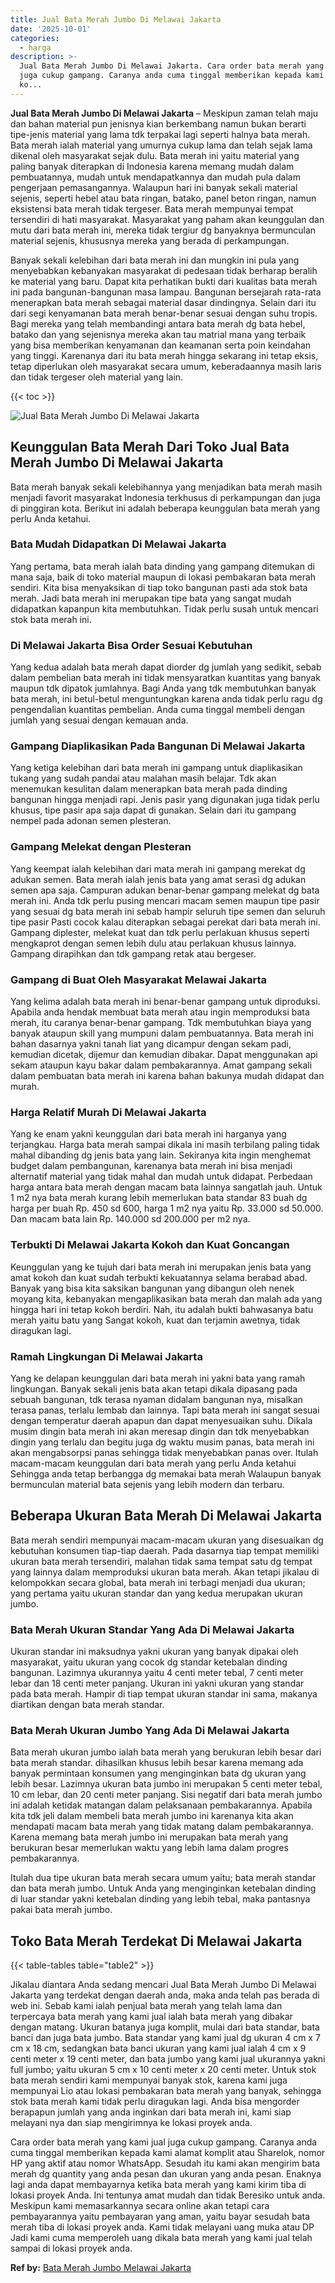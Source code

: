 ```yaml
---
title: Jual Bata Merah Jumbo Di Melawai Jakarta
date: '2025-10-01'
categories:
  - harga
description: >-
  Jual Bata Merah Jumbo Di Melawai Jakarta. Cara order bata merah yang kami jual
  juga cukup gampang. Caranya anda cuma tinggal memberikan kepada kami alamat
  ko...
---
```


**Jual Bata Merah Jumbo Di Melawai Jakarta** – Meskipun zaman telah maju dan bahan material pun jenisnya kian berkembang namun bukan berarti tipe-jenis material yang lama tdk terpakai lagi seperti halnya bata merah. Bata merah ialah material yang umurnya cukup lama dan telah sejak lama dikenal oleh masyarakat sejak dulu. Bata merah ini yaitu material yang paling banyak diterapkan di Indonesia karena memang mudah dalam pembuatannya, mudah untuk mendapatkannya dan mudah pula dalam pengerjaan pemasangannya. Walaupun hari ini banyak sekali material sejenis, seperti hebel atau bata ringan, batako, panel beton ringan, namun eksistensi bata merah tidak tergeser. Bata merah mempunyai tempat tersendiri di hati masyarakat. Masyarakat yang paham akan keunggulan dan mutu dari bata merah ini, mereka tidak tergiur dg banyaknya bermunculan material sejenis, khususnya mereka yang berada di perkampungan.

Banyak sekali kelebihan dari bata merah ini dan mungkin ini pula yang menyebabkan kebanyakan masyarakat di pedesaan tidak berharap beralih ke material yang baru. Dapat kita perhatikan bukti dari kualitas bata merah ini pada bangunan-bangunan masa lampau. Bangunan bersejarah rata-rata menerapkan bata merah sebagai material dasar dindingnya. Selain dari itu dari segi kenyamanan bata merah benar-benar sesuai dengan suhu tropis. Bagi mereka yang telah membandingi antara bata merah dg bata hebel, batako dan yang sejenisnya mereka akan tau matrial mana yang terbaik yang bisa memberikan kenyamanan dan keamanan serta poin keindahan yang tinggi. Karenanya dari itu bata merah hingga sekarang ini tetap eksis, tetap diperlukan oleh masyarakat secara umum, keberadaannya masih laris dan tidak tergeser oleh material yang lain.

{{< toc >}}

![Jual Bata Merah Jumbo Di Melawai Jakarta](/images/jual-bata-merah-02.png)

## Keunggulan Bata Merah Dari Toko Jual Bata Merah Jumbo Di Melawai Jakarta

Bata merah banyak sekali kelebihannya yang menjadikan bata merah masih menjadi favorit masyarakat Indonesia terkhusus di perkampungan dan juga di pinggiran kota. Berikut ini adalah beberapa keunggulan bata merah yang perlu Anda ketahui.

### Bata Mudah Didapatkan Di Melawai Jakarta

Yang pertama, bata merah ialah bata dinding yang gampang ditemukan di mana saja, baik di toko material maupun di lokasi pembakaran bata merah sendiri. Kita bisa menyaksikan di tiap toko bangunan pasti ada stok bata merah. Jadi bata merah ini merupakan tipe bata yang sangat mudah didapatkan kapanpun kita membutuhkan. Tidak perlu susah untuk mencari stok bata merah ini.

### Di Melawai Jakarta Bisa Order Sesuai Kebutuhan

Yang kedua adalah bata merah dapat diorder dg jumlah yang sedikit, sebab dalam pembelian bata merah ini tidak mensyaratkan kuantitas yang banyak maupun tdk dipatok jumlahnya. Bagi Anda yang tdk membutuhkan banyak bata merah, ini betul-betul menguntungkan karena anda tidak perlu ragu dg pengendalian kuantitas pembelian. Anda cuma tinggal membeli dengan jumlah yang sesuai dengan kemauan anda.

### Gampang Diaplikasikan Pada Bangunan Di Melawai Jakarta

Yang ketiga kelebihan dari bata merah ini gampang untuk diaplikasikan tukang yang sudah pandai atau malahan masih belajar. Tdk akan menemukan kesulitan dalam menerapkan bata merah pada dinding bangunan hingga menjadi rapi. Jenis pasir yang digunakan juga tidak perlu khusus, tipe pasir apa saja dapat di gunakan. Selain dari itu gampang nempel pada adonan semen plesteran.

### Gampang Melekat dengan Plesteran

Yang keempat ialah kelebihan dari mata merah ini gampang merekat dg adukan semen. Bata merah ialah jenis bata yang amat serasi dg adukan semen apa saja. Campuran adukan benar-benar gampang melekat dg bata merah ini. Anda tdk perlu pusing mencari macam semen maupun tipe pasir yang sesuai dg bata merah ini sebab hampir seluruh tipe semen dan seluruh tipe pasir Pasti cocok kalau diterapkan sebagai perekat dari bata merah ini. Gampang diplester, melekat kuat dan tdk perlu perlakuan khusus seperti mengkaprot dengan semen lebih dulu atau perlakuan khusus lainnya. Gampang dirapihkan dan tdk gampang retak atau bergeser.

### Gampang di Buat Oleh Masyarakat Melawai Jakarta

Yang kelima adalah bata merah ini benar-benar gampang untuk diproduksi. Apabila anda hendak membuat bata merah atau ingin memproduksi bata merah, itu caranya benar-benar gampang. Tdk membutuhkan biaya yang banyak ataupun skill yang mumpuni dalam pembuatannya. Bata merah ini bahan dasarnya yakni tanah liat yang dicampur dengan sekam padi, kemudian dicetak, dijemur dan kemudian dibakar. Dapat menggunakan api sekam ataupun kayu bakar dalam pembakarannya. Amat gampang sekali dalam pembuatan bata merah ini karena bahan bakunya mudah didapat dan murah.

### Harga Relatif Murah Di Melawai Jakarta

Yang ke enam yakni keunggulan dari bata merah ini harganya yang terjangkau. Harga bata merah sampai dikala ini masih terbilang paling tidak mahal dibanding dg jenis bata yang lain. Sekiranya kita ingin menghemat budget dalam pembangunan, karenanya bata merah ini bisa menjadi alternatif material yang tidak mahal dan mudah untuk didapat. Perbedaan harga antara bata merah dengan macam bata lainnya sangatlah jauh. Untuk 1 m2 nya bata merah kurang lebih memerlukan bata standar 83 buah dg harga per buah Rp. 450 sd 600, harga 1 m2 nya yaitu Rp. 33.000 sd 50.000. Dan macam bata lain Rp. 140.000 sd 200.000 per m2 nya.

### Terbukti Di Melawai Jakarta Kokoh dan Kuat Goncangan

Keunggulan yang ke tujuh dari bata merah ini merupakan jenis bata yang amat kokoh dan kuat sudah terbukti kekuatannya selama berabad abad. Banyak yang bisa kita saksikan bangunan yang dibangun oleh nenek moyang kita, kebanyakan mengaplikasikan bata merah dan malah ada yang hingga hari ini tetap kokoh berdiri. Nah, itu adalah bukti bahwasanya batu merah yaitu batu yang Sangat kokoh, kuat dan terjamin awetnya, tidak diragukan lagi.

### Ramah Lingkungan Di Melawai Jakarta

Yang ke delapan keunggulan dari bata merah ini yakni bata yang ramah lingkungan. Banyak sekali jenis bata akan tetapi dikala dipasang pada sebuah bangunan, tdk terasa nyaman didalam bangunan nya, misalkan terasa panas, terlalu lembab dan lainnya. Tapi bata merah ini sangat sesuai dengan temperatur daerah apapun dan dapat menyesuaikan suhu. Dikala musim dingin bata merah ini akan meresap dingin dan tdk menyebabkan dingin yang terlalu dan begitu juga dg waktu musim panas, bata merah ini akan mengabsorpsi panas sehingga tidak menyebabkan panas over. Itulah macam-macam keunggulan dari bata merah yang perlu Anda ketahui Sehingga anda tetap berbangga dg memakai bata merah Walaupun banyak bermunculan material bata sejenis yang lebih modern dan terbaru.

## Beberapa Ukuran Bata Merah Di Melawai Jakarta

Bata merah sendiri mempunyai macam-macam ukuran yang disesuaikan dg kebutuhan konsumen tiap-tiap daerah. Pada dasarnya tiap tempat memiliki ukuran bata merah tersendiri, malahan tidak sama tempat satu dg tempat yang lainnya dalam memproduksi ukuran bata merah. Akan tetapi jikalau di kelompokkan secara global, bata merah ini terbagi menjadi dua ukuran; yang pertama yaitu ukuran standar dan yang kedua merupakan ukuran jumbo.

### Bata Merah Ukuran Standar Yang Ada Di Melawai Jakarta

Ukuran standar ini maksudnya yakni ukuran yang banyak dipakai oleh masyarakat, yaitu ukuran yang cocok dg standar ketebalan dinding bangunan. Lazimnya ukurannya yaitu 4 centi meter tebal, 7 centi meter lebar dan 18 centi meter panjang. Ukuran ini yakni ukuran yang standar pada bata merah. Hampir di tiap tempat ukuran standar ini sama, makanya diartikan dengan bata merah standar.

### Bata Merah Ukuran Jumbo Yang Ada Di Melawai Jakarta

Bata merah ukuran jumbo ialah bata merah yang berukuran lebih besar dari bata merah standar. dihasilkan khusus lebih besar karena memang ada banyak permintaan konsumen yang menginginkan bata dg ukuran yang lebih besar. Lazimnya ukuran bata jumbo ini merupakan 5 centi meter tebal, 10 cm lebar, dan 20 centi meter panjang. Sisi negatif dari bata merah jumbo ini adalah ketidak matangan dalam pelaksanaan pembakarannya. Apabila kita tdk jeli dalam membeli bata merah jumbo ini karenanya kita akan mendapati macam bata merah yang tidak matang dalam pembakarannya. Karena memang bata merah jumbo ini merupakan bata merah yang berukuran besar memerlukan waktu yang lebih lama dalam progres pembakarannya.

Itulah dua tipe ukuran bata merah secara umum yaitu; bata merah standar dan bata merah jumbo. Untuk Anda yang menginginkan ketebalan dinding di luar standar yakni ketebalan dinding yang lebih tebal, maka pantasnya pakai bata merah jumbo.

## Toko Bata Merah Terdekat Di Melawai Jakarta

{{< table-tables table="table2" >}}

Jikalau diantara Anda sedang mencari Jual Bata Merah Jumbo Di Melawai Jakarta yang terdekat dengan daerah anda, maka anda telah pas berada di web ini. Sebab kami ialah penjual bata merah yang telah lama dan terpercaya bata merah yang kami jual ialah bata merah yang dibakar dengan matang. Ukuran batanya juga komplit, mulai dari bata standar, bata banci dan juga bata jumbo. Bata standar yang kami jual dg ukuran 4 cm x 7 cm x 18 cm, sedangkan bata banci ukuran yang kami jual ialah 4 cm x 9 centi meter x 19 centi meter, dan bata jumbo yang kami jual ukurannya yakni full jumbo; yaitu ukuran 5 cm x 10 centi meter x 20 centi meter. Untuk stok bata merah sendiri kami mempunyai banyak stok, karena kami juga mempunyai Lio atau lokasi pembakaran bata merah yang banyak, sehingga stok bata merah kami tidak perlu diragukan lagi. Anda bisa mengorder berapapun jumlah yang anda inginkan dari bata merah ini, kami siap melayani nya dan siap mengirimnya ke lokasi proyek anda.

Cara order bata merah yang kami jual juga cukup gampang. Caranya anda cuma tinggal memberikan kepada kami alamat komplit atau Sharelok, nomor HP yang aktif atau nomor WhatsApp. Sesudah itu kami akan mengirim bata merah dg quantity yang anda pesan dan ukuran yang anda pesan. Enaknya lagi anda dapat membayarnya ketika bata merah yang kami kirim tiba di lokasi proyek Anda. Ini tentunya amat mudah dan tidak Beresiko untuk anda. Meskipun kami memasarkannya secara online akan tetapi cara pembayarannya yaitu pembayaran yang aman, yaitu bayar sesudah bata merah tiba di lokasi proyek anda. Kami tidak melayani uang muka atau DP Jadi kami cuma memperoleh uang dikala bata merah yang kami jual telah sampai di lokasi proyek anda.

**Ref by:** [Bata Merah Jumbo Melawai Jakarta](https://id.wikipedia.org/wiki/Bata)
